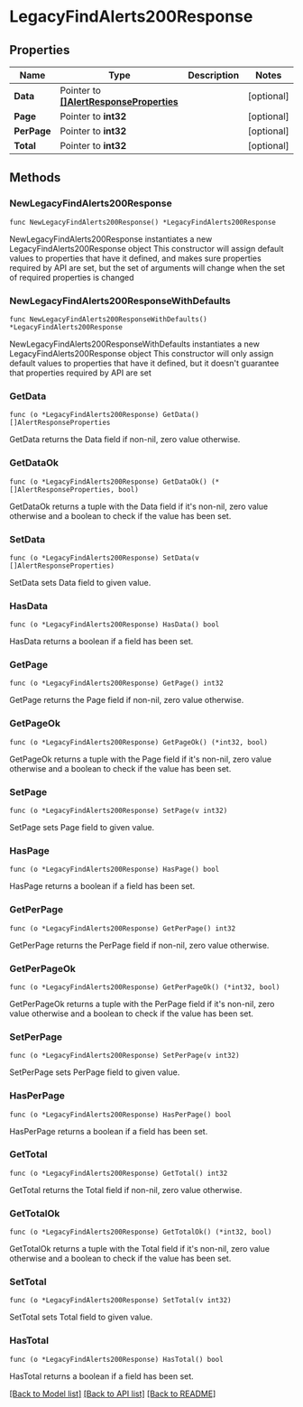 # LegacyFindAlerts200Response

## Properties

Name | Type | Description | Notes
------------ | ------------- | ------------- | -------------
**Data** | Pointer to [**[]AlertResponseProperties**](AlertResponseProperties.md) |  | [optional] 
**Page** | Pointer to **int32** |  | [optional] 
**PerPage** | Pointer to **int32** |  | [optional] 
**Total** | Pointer to **int32** |  | [optional] 

## Methods

### NewLegacyFindAlerts200Response

`func NewLegacyFindAlerts200Response() *LegacyFindAlerts200Response`

NewLegacyFindAlerts200Response instantiates a new LegacyFindAlerts200Response object
This constructor will assign default values to properties that have it defined,
and makes sure properties required by API are set, but the set of arguments
will change when the set of required properties is changed

### NewLegacyFindAlerts200ResponseWithDefaults

`func NewLegacyFindAlerts200ResponseWithDefaults() *LegacyFindAlerts200Response`

NewLegacyFindAlerts200ResponseWithDefaults instantiates a new LegacyFindAlerts200Response object
This constructor will only assign default values to properties that have it defined,
but it doesn't guarantee that properties required by API are set

### GetData

`func (o *LegacyFindAlerts200Response) GetData() []AlertResponseProperties`

GetData returns the Data field if non-nil, zero value otherwise.

### GetDataOk

`func (o *LegacyFindAlerts200Response) GetDataOk() (*[]AlertResponseProperties, bool)`

GetDataOk returns a tuple with the Data field if it's non-nil, zero value otherwise
and a boolean to check if the value has been set.

### SetData

`func (o *LegacyFindAlerts200Response) SetData(v []AlertResponseProperties)`

SetData sets Data field to given value.

### HasData

`func (o *LegacyFindAlerts200Response) HasData() bool`

HasData returns a boolean if a field has been set.

### GetPage

`func (o *LegacyFindAlerts200Response) GetPage() int32`

GetPage returns the Page field if non-nil, zero value otherwise.

### GetPageOk

`func (o *LegacyFindAlerts200Response) GetPageOk() (*int32, bool)`

GetPageOk returns a tuple with the Page field if it's non-nil, zero value otherwise
and a boolean to check if the value has been set.

### SetPage

`func (o *LegacyFindAlerts200Response) SetPage(v int32)`

SetPage sets Page field to given value.

### HasPage

`func (o *LegacyFindAlerts200Response) HasPage() bool`

HasPage returns a boolean if a field has been set.

### GetPerPage

`func (o *LegacyFindAlerts200Response) GetPerPage() int32`

GetPerPage returns the PerPage field if non-nil, zero value otherwise.

### GetPerPageOk

`func (o *LegacyFindAlerts200Response) GetPerPageOk() (*int32, bool)`

GetPerPageOk returns a tuple with the PerPage field if it's non-nil, zero value otherwise
and a boolean to check if the value has been set.

### SetPerPage

`func (o *LegacyFindAlerts200Response) SetPerPage(v int32)`

SetPerPage sets PerPage field to given value.

### HasPerPage

`func (o *LegacyFindAlerts200Response) HasPerPage() bool`

HasPerPage returns a boolean if a field has been set.

### GetTotal

`func (o *LegacyFindAlerts200Response) GetTotal() int32`

GetTotal returns the Total field if non-nil, zero value otherwise.

### GetTotalOk

`func (o *LegacyFindAlerts200Response) GetTotalOk() (*int32, bool)`

GetTotalOk returns a tuple with the Total field if it's non-nil, zero value otherwise
and a boolean to check if the value has been set.

### SetTotal

`func (o *LegacyFindAlerts200Response) SetTotal(v int32)`

SetTotal sets Total field to given value.

### HasTotal

`func (o *LegacyFindAlerts200Response) HasTotal() bool`

HasTotal returns a boolean if a field has been set.


[[Back to Model list]](../README.md#documentation-for-models) [[Back to API list]](../README.md#documentation-for-api-endpoints) [[Back to README]](../README.md)


